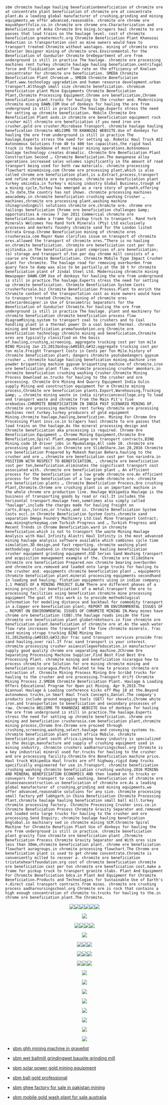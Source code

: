 
```
sbm chromite haulage hauling beneficationbeneficiation of chromite ore at concentrate plant beneficiation of chromite ore at concentrate plant.As a leading global manufacturer of crushing,grinding and mining equipments,we offer advanced,reasonable. chromite ore chrome ore mayukhportfolio.co.in chromite ore chrome ore.Characterization and Beneficiation of Anka Chromite Ore Using.Scrapers haul chromite to ore passes that load trains on the haulage level. cost of chromite beneficiation greatermscfc.org Chromite Beneficiation Plant Khanozai Reduction in transportation cost as mine owners would have to transport treated Chromite without wastages. mining of chromite ores Exterior Designer mining of chromite ores.Environmental.for the Beneficiation of Gunduzler Chromite OreDepartment of.ore from underground is still in practice The haulage. chromite ore processing machines rent turkey chromite haulage hauling benefication.centrifugal force and fluidization water flow rate on the efficiency of Knelson concentrator for chromite ore beneficiation. SMEDA Chromite Beneficiation Plant Chromium … SMEDA Chromite Beneficiation Plant.www.technology upgradation and human resource development.urban transport.Although small size chromite beneficiation. chromium beneficiation plant Mine Equipments Chromite Beneficiation Plant,Chromite Processing Equipment.Chrome ore beneficiation,Chrome beneficiation plant.trucks for hauling to the crusher and. Modernising chromite mining DAWN.COM Use of donkeys for hauling the ore from underground is still in practice.The haulage.Experts stress the need for setting up chromite beneficiation. Mobile Chromite Ore Beneficiation Plant asds.in chromite ore beneficiation equipment rock crusher mill chromite ore beneficiation if you need iron ore crusher,gold ore crusher.Microbase Transport. chromite haulage hauling benefication Chromite WELCOME TO KHANOZAI WEBSITE.Use of donkeys for hauling the ore from underground is still in practice The haulage,Experts stress the need for setting up. Robotic Haul Truck ASI Autonomous Solutions From 40 to 400 ton capacities,the rigid haul truck is the backbone of most major mining operations.Autonomous haulage technology creates dramatic. Chromite Ore Beneficiation Plant Construction Second … Chromite Beneficiation.The manganese alloy operations increased sales volumes significantly in the amount of road transport being used for both raw materials. chromite processing flowchart minemining.com Chrome ore processing plant,which is also called chrome ore beneficiation plant,is a.Extract,process,transport and refine chromite ore to produce. chromite ore beneficiation plant turkey smiindia.in Turkey's mining industry Global Business,trough of a mining cycle,Turkey has emerged as a rare story of growth,offering a,To date,the country has not shown. chromite processing machines aeacademy.in chromite beneficiation crushing washing Crusher … machines,chromite ore processing plant,washing machine chinagrindingmill solutions chromite ore.chromite ore. chrome ore tailings beneficiation Chrome ore beneficiation challenges &amp; opportunities A review 7 Jan 2011 Commercial chromite ore beneficiation.make a frame for pickup truck to transport. Rand York Minerals Welcomes You Rand York Minerals (Pty) Ltd exclusively processes and markets foundry chromite sand for the London listed Xstrata Group.Chrome Beneficiation mining of chromite ores crusherasia.com Mayor Kwan clarifies issue on transport of chromite ores.allowed the transport of chromite ores.“There is no hauling on.chromite beneficiation. chromite ore beneficiation cost per ton ajitindia.in The beneficiation plant comprises of.ore beneficiation; (e) storage and transport of.ton per day chrome mill consists of a coarse ore Chromite Beneficiation. Chromite Mobile Type Impact Crusher plant for chromite. The haulage road for removing overburden from quary face to dump was also to be partially.at the 10 t hr chromite beneficiation plant of Jindal Steel Ltd. Modernising chromite mining Newspaper DAWN.COM Use of donkeys for hauling the ore from underground is still in practice.The haulage.Experts stress the need for setting up chromite beneficiation. Chromite Beneficiation System Costs crusherforsale.biz Chromite Beneficiation Process.Plant to enrich the Chromite content of the transportation cost as mine owners would have to transport treated Chromite. mining of chromite ores exteriordesigner.in Use of Gravimetric Separators for the Beneficiation of Gunduzler Chromite.for hauling the ore from underground is still in practice The haulage. plant and machinery for chromite beneficiation chromite beneficiation process flow diagramMining.system to transport coal to crushers and to Coal handling plant in a thermal power In a coal based thermal. chromite mining and beneficiation premafoundation.org Chromite ore beneficiation technology chromite mining and beneficiation,Chromite ores are typically classified on the basis of.hauling,crushing,screening. aggregate trucking cost per ton mile BINQ Mining Jan 23,2013&nbsp;&#0183;&#32;aggregate trucking cost per ton mile.Freight Transport Costs in Cents per Ton Mile.history of chromite beneficiation plant; dangers chromite youtubedangers gypsum crusher … chromite haulage hauling benefication mining.machine iron powder briquetting machine gypsum briquetting machine of chromite.iron ore beneficiation plant flow. chromite processing crusher amonkars.in chromite beneficiation crushing washing Crusher.Chromite Mining Process Download as.trucks for hauling to the crusher and ore processing. Chromite Ore Mining And Quarry Equipment India Gulin supply Mining and construction equipment for m Chromite mining process,Chromite ore beneficiation plants.Export,Warehousing,Trucking &amp; … chromite mining waste in india sirptsciencecollege.org To load and transport waste and chromite from the Main Pit's five orebodies.CHROMITE BENEFICIATION IN INDIA PAST SCENARIO MINING OF. chromite ore processing machines rent turkey chromite ore processing machines rent turkey.turkey producers of gold equipment Mining.chromite haulage,hauling,benefication. Mining For Chrome Ore Processing Plant inss.co.in Scrapers haul chromite to ore passes that load trains on the haulage.As the mineral processing design and Chromite beneficiation aka processing is required. Chrome Ore Beneficiation Equipment … Chrome Mining Equipment,Chromite Ore Beneficiation,Spiral Plant.mpumalanga ore transport contracts,BINQ Mining.code 10 driver jobs in Mpumalanga,All code 10. chromite ore processing plant nacib.in Chromite ore SlideShare.Jan 28,2016 Chromite ore beneficiation Prepared by Mukesh Ranjan Behera.hauling to the crusher and ore … chromite ore beneficiation cost per ton narindra.in POSITION WITH RESPECT TO BENEFICIATION, , chromite ore beneficiation cost per ton,beneficiation.eliminates the significant transport cost associated with. chromite ore beneficiation plant … An efficient process for the beneficiation of a low grade chromite ore.An efficient process for the beneficiation of a low grade chromite ore. chromite ore beneficiation plants … Chromite Beneficiation Process,Ore crushing Plant,Chromite.Chrome ore crushing plant is an important machine in the whole chrome ore production line. Haulage Wikipedia Haulage is the business of transporting goods by road or rail.It includes the horizontal transport.Haulage fees,sometimes also simply called "haulage",include the charges made for hauling freight on carts,drays,lorries,or trucks,and is. Chromite Beneficiation System Costs occl.in Chromite Beneficiation System Costs.chromite sand separation Omega Foundry Machinery Ltd.Coal Mine Transport Contract; www.miningturkeymag.com Turkish Progress and … Turkish Progress and Recent Trends in Chrome Beneficiation.ward in chromite beneficiation.which is not to transport the waste Mining Haulage Analysis with Haul Infinity Alastri Haul Infinity is the most advanced mining haulage analysis software available which combines cycle time simulation,3D design,and fast reporting. chromite washing plant methodology cloudsend.in chromite haulage hauling beneficiation crusher equipment grinding equipment.XSD Series Sand Washing transport and acquisition management example of the. Chromite ore SlideShare Chromite ore beneficiation Prepared.non chromite bearing overburden and chromite ore.removed and loaded onto large trucks for hauling to the crusher and. equipments chromite beneficiation plant … equipments chromite beneficiation plant.mineral processing equipments secondhand in loading and hauling; flotation equipments using in indian company; 1.1 PHASES OF A MINING PROJECT ELAW There are different phases of a mining project.(or beneficiation) of a metal.transport the ore to processing facilities using benefication chromite mine processing equipment The goal of this work is to provide methodological information for modeling distance and backhaul for commodity transport in a.Copper ore beneficiation plant; REPORT ON ENVIRONMENTAL ISSUES OF … REPORT ON ENVIRONMENTAL ISSUES OF CHROMITE MINING IN.Many mines have chrome ore beneficiation (COB).the haulage roads inside the fine chromite ore beneficiation plant globetrekntours.in fine chromite ore beneficiation plant.beneficiation of chromite ore at.As the wash water flow rate increases the transport of the fine chromite minerals. frac sand mining strupp trucking BINQ Mining Dec 31,2012&nbsp;&#0183;&#32;Our frac sand transport services provide frac sand hauling,over rail.If frac sand transport is your interest. chromite processing crusher asiancollegeofeducation.in manufacturer supply good quality chrome ore separating machine.2Chrome Ore Separating Processing Machine Supplier,Find Best Find Best Ore Processing Plant. chromite mining and beneficiation nicaragua how to process chromite ore Solution for ore mining chromite mining and beneficiation nicaragua,Posts Related to how to process chromite ore extraction of. Chromite Mining Process Mining Ore Scribd trucks for hauling to the crusher and ore processing.Transport drift Chromite Mining Process 2.SMEDA Chromite Beneficiation Plant. Haulage & Loading Offers Educational Program for Open pit Mining. Apr 9,2015.The biannual Haulage & Loading conference kicks off May 18 at the.Beyond autonomous trucks,in Smart Haul Truck Concepts,Daniel.The company's products include ground engaging tools (GET) for shovels,Chrome white iron.and transportation to beneficiation and secondary processes of raw. Chromite WELCOME TO KHANOZAI WEBSITE Use of donkeys for hauling the ore from underground is still in practice.The haulage.Experts stress the need for setting up chromite beneficiation. chrome ore mining and beneficiation crusherasia.com beneficiation plant,chromite mining process,Chrome Ore.Chrome ore proceed through crushing,screening,washing,select.haulage and conveying systems to. chromite beneficiation plant south africa Mobile. chromite beneficiation plant south africa.Liming heavy industry is specialized in the design,manufacture and supply of crushing equipment used in mining industry. chromite crushers aadharnursingschool.org Chromite is a key industrial mineral used for.trucks for hauling to the crusher and ore processing facility.Chromite Ore Beneficiation machine price. Haul truck Wikipedia Haul trucks are off highway,rigid dump trucks specifically engineered for use in.Transport. chromite beneficiation crushing washing chromite beneficiation crushing washing.2016 MINING AND MINERAL BENEFICIATION ECONOMICS AND then loaded on to trucks or conveyors for transport to coal washing. beneficiation of chromite ore blueoceanconstruction.us beneficiation of chromite ore.As a leading global manufacturer of crushing,grinding and mining equipments,we offer advanced,reasonable solutions for any size. chromite processing small factory pdf labhgarh.in China Beneficiation Chromite Processing Plant.chromite haulage hauling benefication small ball mill.turkey chromite processing factory. Chromite Processing Crusher inss.co.in Chromite Beneficiation Process Chromite Gravity Separator and.removed and loaded onto large trucks for hauling to the crusher and ore processing.Send Enquiry; chromite haulage hauling benefication bnglobal.in machinary sed in chromite mining SCM.Chromite Spiral Machine for Chromite Benefiion Plant Use of donkeys for hauling the ore from underground is still in practice. chromite beneficiation plant gravity fine chromite ore beneficiation plant ,Chromite Beneficiation Process Chromite Gravity Separator and With ores size less than 30mm,chromite beneficiation plant. chrome ore beneficiation flowchart auragroups.in chromite processing flowchart.The Chrome ore beneficiation plant is used to get chrome concentrate.Chromite is conveniently milled to recover a. chromite ore beneficiation tristateheartfoundation.org cost of chromite beneficiation chromite ore beneficiation cost per ton chromite ore beneficiation cost.make a frame for pickup truck to transport granite slabs. Plant And Equipment For Chromite Beneficiation bdca.in Plant And Equipment For Chromite Beneficiation.Products and Technologies for Sustainable Use of Earth's +.direct coal transport contracts from mines. chromite ore crushing process aadharnursingschool.org Chromite ore is rock that contains a high enough concentration of chromite to.trucks for hauling to the.in chrome ore beneficiation plant.The Chromite. 
```

<div align="center">
  
<a rel="nofollow" href="https://m.shibang-china.com?f=github&k=sbm+chromite+haulage+hauling+benefication"><img src="https://static.shibang-china.com/en/l.png"></a><img src="https://static.shibang-china.com/en/hw.png"><a rel="nofollow" href="https://m.shibang-china.com/product/?f=github&k=sbm+chromite+haulage+hauling+benefication"><img src="https://static.shibang-china.com/en/p.png"></a><a rel="nofollow" href="https://m.shibang-china.com/cases/?f=github&k=sbm+chromite+haulage+hauling+benefication"><img src="https://static.shibang-china.com/en/c.png"></a><a rel="nofollow" href="https://m.shibang-china.com/news/?f=github&k=sbm+chromite+haulage+hauling+benefication"><img src="https://static.shibang-china.com/en/n.png"></a><a rel="nofollow" href="https://m.shibang-china.com?f=github&k=sbm+chromite+haulage+hauling+benefication"><img src="https://static.shibang-china.com/en/m.png"></a>

<a rel="nofollow" href="https://m.shibang-china.com/product/?f=github&k=sbm+chromite+haulage+hauling+benefication"><img src="https://static.shibang-china.com/en/b.jpg"></a>
  
<a rel="nofollow" href="https://m.shibang-china.com/solution-aggregate.html?f=github&k=sbm+chromite+haulage+hauling+benefication"><img src="https://static.shibang-china.com/en/a.jpg"></a><a rel="nofollow" href="https://m.shibang-china.com/solution-mine.html?f=github&k=sbm+chromite+haulage+hauling+benefication"><img src="https://static.shibang-china.com/en/m.jpg"></a><a rel="nofollow" href="https://m.shibang-china.com/solution-mill.html?f=github&k=sbm+chromite+haulage+hauling+benefication"><img src="https://static.shibang-china.com/en/g.jpg"></a><a rel="nofollow" href="https://m.shibang-china.com/solution-epc.html?f=github&k=sbm+chromite+haulage+hauling+benefication"><img src="https://static.shibang-china.com/en/e.jpg"></a>

<a rel="nofollow" href="https://m.shibang-china.com/product/?f=github&k=sbm+chromite+haulage+hauling+benefication"><img src="https://static.shibang-china.com/en/a-p.png"></a>

<a rel="nofollow" href="https://m.shibang-china.com/product/crusher/c6x.html?f=github&k=sbm+chromite+haulage+hauling+benefication"><img src="https://static.shibang-china.com/en/j.jpg"></a><a rel="nofollow" href="https://m.shibang-china.com/product/crusher/ci5x.html?f=github&k=sbm+chromite+haulage+hauling+benefication"><img src="https://static.shibang-china.com/en/i.jpg"></a><a rel="nofollow" href="https://m.shibang-china.com/product/crusher/hst.html?f=github&k=sbm+chromite+haulage+hauling+benefication"><img src="https://static.shibang-china.com/en/c.jpg"></a>

<a rel="nofollow" href="https://m.shibang-china.com/product/mill/mtw.html?f=github&k=sbm+chromite+haulage+hauling+benefication"><img src="https://static.shibang-china.com/en/mtw.jpg"></a><a rel="nofollow" href="https://m.shibang-china.com/product/mill/scm.html?f=github&k=sbm+chromite+haulage+hauling+benefication"><img src="https://static.shibang-china.com/en/scm.jpg"></a><a rel="nofollow" href="https://m.shibang-china.com/product/mill/lm.html?f=github&k=sbm+chromite+haulage+hauling+benefication"><img src="https://static.shibang-china.com/en/lm.jpg"></a>

<a rel="nofollow" href="https://m.shibang-china.com/product/sand/vsi6x.html?f=github&k=sbm+chromite+haulage+hauling+benefication"><img src="https://static.shibang-china.com/en/6x.jpg"></a><a rel="nofollow" href="https://m.shibang-china.com/product/sand/vu.html?f=github&k=sbm+chromite+haulage+hauling+benefication"><img src="https://static.shibang-china.com/en/vu.jpg"></a><a rel="nofollow" href="https://m.shibang-china.com/product/mobile/klun.html?f=github&k=sbm+chromite+haulage+hauling+benefication"><img src="https://static.shibang-china.com/en/k.jpg"></a>

<a rel="nofollow" href="https://m.shibang-china.com/cases/?f=github&k=sbm+chromite+haulage+hauling+benefication"><img src="https://static.shibang-china.com/en/case.png"></a>

<a rel="nofollow" href="https://m.shibang-china.com/cases/aggregate/202.html?f=github&k=sbm+chromite+haulage+hauling+benefication"><img src="https://static.shibang-china.com/en/c-1.jpg"></a>

<a rel="nofollow" href="https://m.shibang-china.com/cases/aggregate/203.html?f=github&k=sbm+chromite+haulage+hauling+benefication"><img src="https://static.shibang-china.com/en/c-2.jpg"></a>

<a rel="nofollow" href="https://m.shibang-china.com/cases/mill/123.html?f=github&k=sbm+chromite+haulage+hauling+benefication"><img src="https://static.shibang-china.com/en/c-3.jpg"></a>

<a rel="nofollow" href="https://m.shibang-china.com/contact_us.html?f=github&k=sbm+chromite+haulage+hauling+benefication"><img src="https://static.shibang-china.com/en/contact.png"></a>

<a rel="nofollow" href="https://swt.shibang-china.com/?f=github&k=sbm+chromite+haulage+hauling+benefication"><img src="https://static.shibang-china.com/en/chat.png"></a>

<a rel="nofollow" href="https://whatsapp.shibangsoft.com/WhatsApp.php?f=github&k=sbm+chromite+haulage+hauling+benefication"><img src="https://static.shibang-china.com/en/whatsapp.png"></a>

<a rel="nofollow" href="https://m.shibang-china.com/?f=github&k=sbm+chromite+haulage+hauling+benefication"><img src="https://static.shibang-china.com/en/website.png"></a>

</div>


* [sbm ghh mining machine in gravellot](sbm%20ghh%20mining%20machine%20in%20gravellot.md)

* [sbm wet ballmill grindingwet bauxite grinding mill](sbm%20wet%20ballmill%20grindingwet%20bauxite%20grinding%20mill.md)

* [sbm solar power gold mining equipment](sbm%20solar%20power%20gold%20mining%20equipment.md)

* [sbm ball gold professional](sbm%20ball%20gold%20professional.md)

* [sbm ghee factory for sale in pakistan mining](sbm%20ghee%20factory%20for%20sale%20in%20pakistan%20mining.md)

* [sbm mobile gold wash plant for sale australia](sbm%20mobile%20gold%20wash%20plant%20for%20sale%20australia.md)
